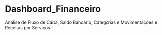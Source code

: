 # Dashboard_Financeiro
Análise de Fluxo de Caixa, Saldo Bancário, Categorias e Movimentações e Receitas por Serviços.
